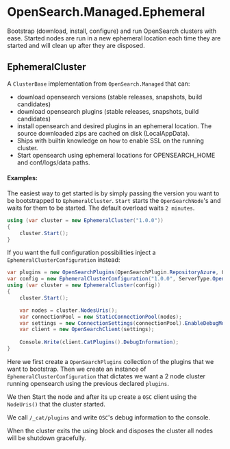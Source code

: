 # OpenSearch.Managed.Ephemeral

Bootstrap (download, install, configure) and run OpenSearch clusters with ease.
Started nodes are run in a new ephemeral location each time they are started and will clean up after they 
are disposed.


## EphemeralCluster 

A `ClusterBase` implementation from `OpenSearch.Managed` that can:

* download opensearch versions (stable releases, snapshots, build candidates)
* download opensearch plugins (stable releases, snapshots, build candidates)
* install opensearch and desired plugins in an ephemeral location. The source downloaded zips are cached
on disk (LocalAppData). 
* Ships with builtin knowledge on how to enable SSL on the running cluster.
* Start opensearch using ephemeral locations for OPENSEARCH_HOME and conf/logs/data paths.


#### Examples:

The easiest way to get started is by simply passing the version you want to be bootstrapped to `EphemeralCluster`.
`Start` starts the `OpenSearchNode`'s and waits for them to be started. The default overload waits `2 minutes`.

```csharp
using (var cluster = new EphemeralCluster("1.0.0"))
{
	cluster.Start();
}
```

If you want the full configuration possibilities inject a `EphemeralClusterConfiguration` instead:


```csharp
var plugins = new OpenSearchPlugins(OpenSearchPlugin.RepositoryAzure, OpenSearchPlugin.IngestAttachment);
var config = new EphemeralClusterConfiguration("1.0.0", ServerType.OpenSearch, ClusterFeatures.None, plugins, numberOfNodes: 2);
using (var cluster = new EphemeralCluster(config))
{
	cluster.Start();

	var nodes = cluster.NodesUris();
	var connectionPool = new StaticConnectionPool(nodes);
	var settings = new ConnectionSettings(connectionPool).EnableDebugMode();
	var client = new OpenSearchClient(settings);
				
	Console.Write(client.CatPlugins().DebugInformation);
}
```
Here we first create a `OpenSearchPlugins` collection of the plugins that we want to bootstrap.
Then we create an instance of `EphemeralClusterConfiguration` that dictates we want a 2 node cluster
running opensearch using the previous declared `plugins`.

We then Start the node and after its up create a `OSC` client using the `NodeUris()` that the cluster
started.

We call `/_cat/plugins` and write `OSC`'s debug information to the console.

When the cluster exits the using block and disposes the cluster all nodes will be shutdown gracefully.

